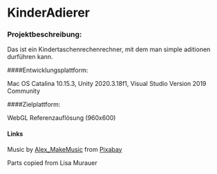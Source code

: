 # KinderAdierer

### Projektbeschreibung: 
Das ist ein Kindertaschenrechenrechner, mit dem man simple aditionen durführen kann.

####Entwicklungsplattform:

Mac OS Catalina 10.15.3, Unity 2020.3.18f1, Visual Studio Version 2019 Community

####Zielplattform:

WebGL Referenzauflösung (960x600)

#### Links

Music by <a href="/users/alex_makemusic-24186663/?tab=audio&amp;utm_source=link-attribution&amp;utm_medium=referral&amp;utm_campaign=audio&amp;utm_content=14108">Alex_MakeMusic</a> from <a href="https://pixabay.com/?utm_source=link-attribution&amp;utm_medium=referral&amp;utm_campaign=music&amp;utm_content=14108">Pixabay</a>

Parts copied from Lisa Murauer

